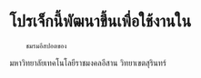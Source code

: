 # โปรเจ็กนี้พัฒนาขึ้นเพื่อใช้งานใน

        ชมรมอีสปอตของ 
มหาวิทยาลัยเทคโนโลยีราชมงคลอีสาน วิทยาเขตสุรินทร์
